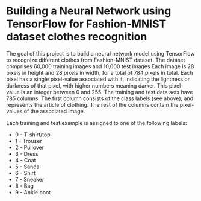# Building a Neural Network using TensorFlow for Fashion-MNIST dataset clothes recognition

The goal of this project is to build a neural network model using TensorFlow to recognize different clothes from Fashion-MNIST dataset. The dataset comprises 60,000 training images and 10,000 test images Each image is 28 pixels in height and 28 pixels in width, for a total of 784 pixels in total. Each pixel has a single pixel-value associated with it, indicating the lightness or darkness of that pixel, with higher numbers meaning darker. This pixel-value is an integer between 0 and 255. The training and test data sets have 785 columns. The first column consists of the class labels (see above), and represents the article of clothing. The rest of the columns contain the pixel-values of the associated image.

Each training and test example is assigned to one of the following labels:

* 0 - T-shirt/top
* 1 - Trouser
* 2 - Pullover
* 3 - Dress
* 4 - Coat
* 5 - Sandal
* 6 - Shirt
* 7 - Sneaker
* 8 - Bag
* 9 - Ankle boot
